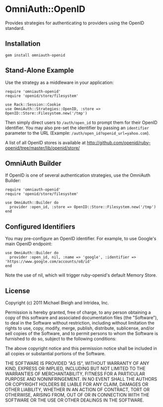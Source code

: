 # OmniAuth::OpenID 

Provides strategies for authenticating to providers using the OpenID standard. 

## Installation

    gem install omniauth-openid

## Stand-Alone Example

Use the strategy as a middleware in your application:

    require 'omniauth-openid'
    require 'openid/store/filesystem'

    use Rack::Session::Cookie
    use OmniAuth::Strategies::OpenID, :store => OpenID::Store::Filesystem.new('/tmp')

Then simply direct users to `/auth/open_id` to prompt them for their OpenID identifier. You may also pre-set the identifier by passing an `identifier` parameter to the URL (Example: `/auth/open_id?openid_url=yahoo.com`).

A list of all OpenID stores is available at http://github.com/openid/ruby-openid/tree/master/lib/openid/store/

## OmniAuth Builder

If OpenID is one of several authentication strategies, use the OmniAuth Builder:

    require 'omniauth-openid'
    require 'openid/store/filesystem'

    use OmniAuth::Builder do
      provider :open_id, :store => OpenID::Store::Filesystem.new('/tmp')
    end

## Configured Identifiers

You may pre-configure an OpenID identifier.  For example, to use Google's main OpenID endpoint:

    use OmniAuth::Builder do
      provider :open_id, nil, :name => 'google', :identifier => 'https://www.google.com/accounts/o8/id'
    end

Note the use of nil, which will trigger ruby-openid's default Memory Store.

## License

Copyright (c) 2011 Michael Bleigh and Intridea, Inc.

Permission is hereby granted, free of charge, to any person obtaining a copy of this software and associated documentation files (the "Software"), to deal in the Software without restriction, including without limitation the rights to use, copy, modify, merge, publish, distribute, sublicense, and/or sell copies of the Software, and to permit persons to whom the Software is furnished to do so, subject to the following conditions:

The above copyright notice and this permission notice shall be included in all copies or substantial portions of the Software.

THE SOFTWARE IS PROVIDED "AS IS", WITHOUT WARRANTY OF ANY KIND, EXPRESS OR IMPLIED, INCLUDING BUT NOT LIMITED TO THE WARRANTIES OF MERCHANTABILITY, FITNESS FOR A PARTICULAR PURPOSE AND NONINFRINGEMENT. IN NO EVENT SHALL THE AUTHORS OR COPYRIGHT HOLDERS BE LIABLE FOR ANY CLAIM, DAMAGES OR OTHER LIABILITY, WHETHER IN AN ACTION OF CONTRACT, TORT OR OTHERWISE, ARISING FROM, OUT OF OR IN CONNECTION WITH THE SOFTWARE OR THE USE OR OTHER DEALINGS IN THE SOFTWARE.
